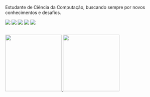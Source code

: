 Estudante de Ciência da Computação, buscando sempre por novos conhecimentos e desafios.

<div> 
  <a href="https://www.linkedin.com/in/alexandre-lima-88ab70216/" target="_blank"><img src="https://img.shields.io/badge/-LinkedIn-%230077B5?style=for-the-badge&logo=linkedin&logoColor=white" target="_blank"></a> 
  <a href = "mailto:alexandrealima10@gmail.com"><img src="https://img.shields.io/badge/-Gmail-%23333?style=for-the-badge&logo=gmail&logoColor=white" target="_blank"></a>
  <a href = "mailto:alexandrealima@hotmail.com"><img src="https://img.shields.io/badge/Microsoft_Outlook-0078D4?style=for-the-badge&logo=microsoft-outlook&logoColor=white" target="_blank"></a>
  <a href="https://t.me/alelimasilva" target="_blank"><img src="https://img.shields.io/badge/Telegram-2CA5E0?style=for-the-badge&logo=telegram&logoColor=white" target="_blank"></a>
 <a href="https://instagram.com/alelimasilva" target="_blank"><img src="https://img.shields.io/badge/-Instagram-%23E4405F?style=for-the-badge&logo=instagram&logoColor=white" target="_blank"></a>  
</div>

##

<div align="left">
  <a href="https://github.com/alelimasilva">
  <img height="180em" src="https://github-readme-stats.vercel.app/api/top-langs/?username=alelimasilva&layout=compact&langs_count=7&theme=dark"/>
  <img height="180em" src="https://github-readme-stats.vercel.app/api?username=alelimasilva&hide_rank=true&show_icons=true&count_private=true&theme=dark"/>

</div>
  
  
  ##
 
